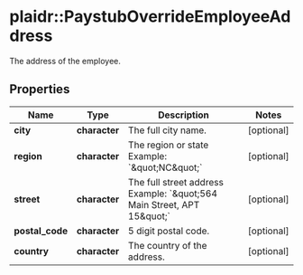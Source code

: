 # plaidr::PaystubOverrideEmployeeAddress

The address of the employee.

## Properties
Name | Type | Description | Notes
------------ | ------------- | ------------- | -------------
**city** | **character** | The full city name. | [optional] 
**region** | **character** | The region or state Example: &#x60;\&quot;NC\&quot;&#x60; | [optional] 
**street** | **character** | The full street address Example: &#x60;\&quot;564 Main Street, APT 15\&quot;&#x60; | [optional] 
**postal_code** | **character** | 5 digit postal code. | [optional] 
**country** | **character** | The country of the address. | [optional] 


